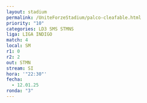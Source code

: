 ```yaml
---
layout: stadium
permalink: /UniteForzeStadium/palco-cleafable.html
priority: "10"
categories: LD3 SMS STMNS
liga: LIGA INDIGO
match: 4
local: SM
r1: 0
r2: 2
out: STMN
stream: SI
hora: '"22:30"'
fecha:
  - 12.01.25
ronda: "3"
---
```

